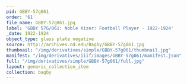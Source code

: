 ```yaml
---
pid: GBBY-57g061
order: '61'
file_name: GBBY-57g061.jpg
label: 'GBBY 57G/061: Noble Kizer: Football Player - 1922-1924'
_date: 1922-1924
object_type: glass plate negative
source: http://archives.nd.edu/Bagby/GBBY-57g061.jpg
thumbnail: "/img/derivatives/simple/GBBY-57g061/thumbnail.jpg"
manifest: "/img/derivatives/iiif/images/GBBY-57g061/manifest.json"
full: "/img/derivatives/simple/GBBY-57g061/full.jpg"
layout: generic_collection_item
collection: bagby
---
```

